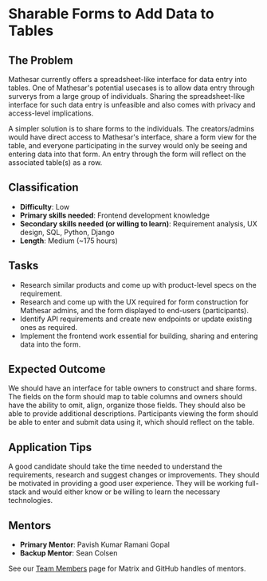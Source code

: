 # Sharable Forms to Add Data to Tables

## The Problem
Mathesar currently offers a spreadsheet-like interface for data entry into tables. One of Mathesar's potential usecases is to allow data entry through surverys from a large group of individuals. Sharing the spreadsheet-like interface for such data entry is unfeasible and also comes with privacy and access-level implications.

A simpler solution is to share forms to the individuals. The creators/admins would have direct access to Mathesar's interface, share a form view for the table, and everyone participating in the survey would only be seeing and entering data into that form. An entry through the form will reflect on the associated table(s) as a row.

## Classification

- **Difficulty**: Low
- **Primary skills needed**: Frontend development knowledge
- **Secondary skills needed (or willing to learn)**: Requirement analysis, UX design, SQL, Python, Django
- **Length**: Medium (~175 hours)

## Tasks
- Research similar products and come up with product-level specs on the requirement.
- Research and come up with the UX required for form construction for Mathesar admins, and the form displayed to end-users (participants).
- Identify API requirements and create new endpoints or update existing ones as required.
- Implement the frontend work essential for building, sharing and entering data into the form.

## Expected Outcome
We should have an interface for table owners to construct and share forms. The fields on the form should map to table columns and owners should have the ability to omit, align, organize those fields. They should also be able to provide additional descriptions. Participants viewing the form should be able to enter and submit data using it, which should reflect on the table.

## Application Tips
A good candidate should take the time needed to understand the requirements, research and suggest changes or improvements. They should be motivated in providing a good user experience. They will be working full-stack and would either know or be willing to learn the necessary technologies.

## Mentors
- **Primary Mentor**: Pavish Kumar Ramani Gopal
- **Backup Mentor**: Sean Colsen

See our [Team Members](/team/members) page for Matrix and GitHub handles of mentors.
